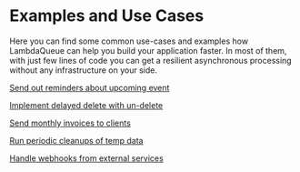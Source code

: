 # Examples and Use Cases

Here you can find some common use-cases and examples how LambdaQueue can help you
build your application faster. In most of them, with just few lines of code
you can get a resilient asynchronous processing without any infrastructure
on your side.

[Send out reminders about upcoming event](./reminders)

[Implement delayed delete with un-delete](./delete)

[Send monthly invoices to clients](./invoices)

[Run periodic cleanups of temp data](./cleanup)

[Handle webhooks from external services](./webhooks)
